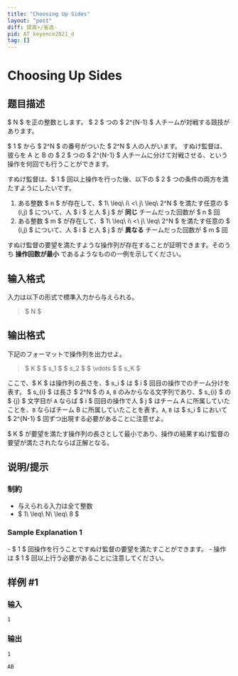 ```yaml
---
title: "Choosing Up Sides"
layout: "post"
diff: 提高+/省选-
pid: AT_keyence2021_d
tag: []
---
```


# Choosing Up Sides

## 题目描述

[problemUrl]: https://atcoder.jp/contests/keyence2021/tasks/keyence2021_d

$ N $ を正の整数とします。 $ 2 $ つの $ 2^{N-1} $ 人チームが対戦する競技があります。

$ 1 $ から $ 2^N $ の番号がついた $ 2^N $ 人の人がいます。 すぬけ監督は、彼らを A と B の $ 2 $ つの $ 2^{N-1} $ 人チームに分けて対戦させる、という操作を何回でも行うことができます。

すぬけ監督は、$ 1 $ 回以上操作を行った後、以下の $ 2 $ つの条件の両方を満たすようにしたいです。

1. ある整数 $ n $ が存在して、$ 1\ \leq\ i\ <\ j\ \leq\ 2^N $ を満たす任意の $ (i,j) $ について、人 $ i $ と人 $ j $ が **同じ** チームだった回数が $ n $ 回
2. ある整数 $ m $ が存在して、$ 1\ \leq\ i\ <\ j\ \leq\ 2^N $ を満たす任意の $ (i,j) $ について、人 $ i $ と人 $ j $ が **異なる** チームだった回数が $ m $ 回

すぬけ監督の要望を満たすような操作列が存在することが証明できます。そのうち **操作回数が最小** であるようなものの一例を示してください。

## 输入格式

入力は以下の形式で標準入力から与えられる。

> $ N $

## 输出格式

下記のフォーマットで操作列を出力せよ。

> $ K $ $ s_1 $ $ s_2 $ $ \vdots $ $ s_K $

ここで、$ K $ は操作列の長さを、$ s_i $ は $ i $ 回目の操作でのチーム分けを表す。 $ s_{i} $ は長さ $ 2^N $ の `A`, `B` のみからなる文字列であり、$ s_{i} $ の $ {j} $ 文字目が `A` ならば $ i $ 回目の操作で人 $ j $ はチーム A に所属していたことを、`B` ならばチーム B に所属していたことを表す。`A`, `B` は $ s_i $ において $ 2^{N-1} $ 回ずつ出現する必要があることに注意せよ。

$ K $ が要望を満たす操作列の長さとして最小であり、操作の結果すぬけ監督の要望が満たされたならば正解となる。

## 说明/提示

### 制約

- 与えられる入力は全て整数
- $ 1\ \leq\ N\ \leq\ 8 $

### Sample Explanation 1

\- $ 1 $ 回操作を行うことですぬけ監督の要望を満たすことができます。 - 操作は $ 1 $ 回以上行う必要があることに注意してください。

## 样例 #1

### 输入

```
1
```

### 输出

```
1
AB
```

